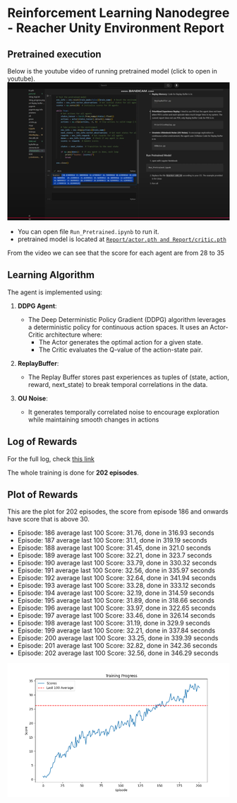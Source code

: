 # Reinforcement Learning Nanodegree - Reacher Unity Environment Report

## Pretrained execution

Below is the youtube video of running pretrained model (click to open in youtube).
<a href="https://www.youtube.com/watch?v=fT6UDkvKAaI">
<img src="https://github.com/vyredo/udacity_RL_Reacher/blob/main/Report/udacity_reacher_20_agents.jpg"/>
</a>

- You can open file `Run_Pretrained.ipynb` to run it.
- pretrained model is located at [`Report/actor.pth and Report/critic.pth`](https://github.com/vyredo/udacity_RL_Reacher/tree/main/Report)

From the video we can see that the score for each agent are from 28 to 35

## Learning Algorithm

The agent is implemented using:

1. **DDPG Agent**:

   - The Deep Deterministic Policy Gradient (DDPG) algorithm leverages a deterministic policy for continuous action spaces.
     It uses an Actor-Critic architecture where:
     - The Actor generates the optimal action for a given state.
     - The Critic evaluates the Q-value of the action-state pair.

2. **ReplayBuffer**:

   - The Replay Buffer stores past experiences as tuples of (state, action, reward, next_state) to break temporal correlations in the data.

3. **OU Noise**:
   - It generates temporally correlated noise to encourage exploration while maintaining smooth changes in actions

## Log of Rewards

For the full log, check [this link](https://github.com/vyredo/udacity_RL_Reacher/blob/main/Report/training_logs.txt)

The whole training is done for **202 episodes**.

## Plot of Rewards

This are the plot for 202 episodes, the score from episode 186 and onwards have score that is above 30.

- Episode: 186 average last 100 Score: 31.76, done in 316.93 seconds
- Episode: 187 average last 100 Score: 31.1, done in 319.19 seconds
- Episode: 188 average last 100 Score: 31.45, done in 321.0 seconds
- Episode: 189 average last 100 Score: 32.21, done in 323.7 seconds
- Episode: 190 average last 100 Score: 33.79, done in 330.32 seconds
- Episode: 191 average last 100 Score: 32.56, done in 335.97 seconds
- Episode: 192 average last 100 Score: 32.64, done in 341.94 seconds
- Episode: 193 average last 100 Score: 33.28, done in 333.12 seconds
- Episode: 194 average last 100 Score: 32.19, done in 314.59 seconds
- Episode: 195 average last 100 Score: 31.89, done in 318.66 seconds
- Episode: 196 average last 100 Score: 33.97, done in 322.65 seconds
- Episode: 197 average last 100 Score: 33.46, done in 326.14 seconds
- Episode: 198 average last 100 Score: 31.19, done in 329.9 seconds
- Episode: 199 average last 100 Score: 32.21, done in 337.84 seconds
- Episode: 200 average last 100 Score: 33.25, done in 339.39 seconds
- Episode: 201 average last 100 Score: 32.82, done in 342.36 seconds
- Episode: 202 average last 100 Score: 32.56, done in 346.29 seconds

<img src="https://github.com/vyredo/udacity_RL_Reacher/blob/main/Report/training_progress.png" alt="Reward Plot" />

